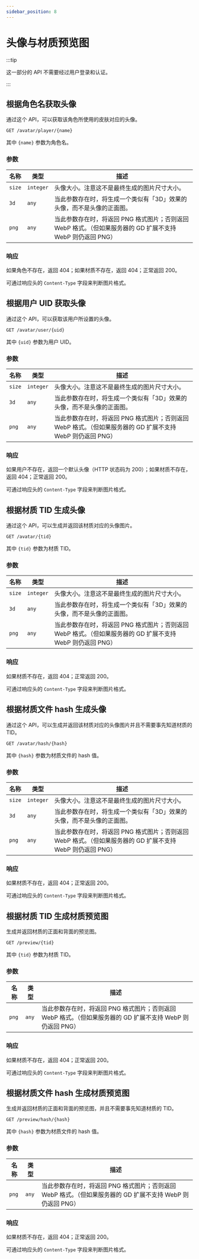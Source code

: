 ```yaml
---
sidebar_position: 8
---
```


# 头像与材质预览图

:::tip

这一部分的 API 不需要经过用户登录和认证。

:::

## 根据角色名获取头像

通过这个 API，可以获取该角色所使用的皮肤对应的头像。

```
GET /avatar/player/{name}
```

其中 `{name}` 参数为角色名。

### 参数

| 名称   | 类型      | 描述                                                         |
| ------ | --------- | ------------------------------------------------------------ |
| `size` | `integer` | 头像大小。注意这不是最终生成的图片尺寸大小。                 |
| `3d`   | `any`     | 当此参数存在时，将生成一个类似有「3D」效果的头像，而不是头像的正面图。 |
| `png`  | `any`     | 当此参数存在时，将返回 PNG 格式图片；否则返回 WebP 格式。（但如果服务器的 GD 扩展不支持 WebP 则仍返回 PNG） |

### 响应

如果角色不存在，返回 404；如果材质不存在，返回 404；正常返回 200。

可通过响应头的 `Content-Type` 字段来判断图片格式。

## 根据用户 UID 获取头像

通过这个 API，可以获取该用户所设置的头像。

```
GET /avatar/user/{uid}
```

其中 `{uid}` 参数为用户 UID。

### 参数

| 名称   | 类型      | 描述                                                         |
| ------ | --------- | ------------------------------------------------------------ |
| `size` | `integer` | 头像大小。注意这不是最终生成的图片尺寸大小。                 |
| `3d`   | `any`     | 当此参数存在时，将生成一个类似有「3D」效果的头像，而不是头像的正面图。 |
| `png`  | `any`     | 当此参数存在时，将返回 PNG 格式图片；否则返回 WebP 格式。（但如果服务器的 GD 扩展不支持 WebP 则仍返回 PNG） |

### 响应

如果用户不存在，返回一个默认头像（HTTP 状态码为 200）；如果材质不存在，返回 404；正常返回 200。

可通过响应头的 `Content-Type` 字段来判断图片格式。

## 根据材质 TID 生成头像

通过这个 API，可以生成并返回该材质对应的头像图片。

```
GET /avatar/{tid}
```

其中 `{tid}` 参数为材质 TID。

### 参数

| 名称   | 类型      | 描述                                                         |
| ------ | --------- | ------------------------------------------------------------ |
| `size` | `integer` | 头像大小。注意这不是最终生成的图片尺寸大小。                 |
| `3d`   | `any`     | 当此参数存在时，将生成一个类似有「3D」效果的头像，而不是头像的正面图。 |
| `png`  | `any`     | 当此参数存在时，将返回 PNG 格式图片；否则返回 WebP 格式。（但如果服务器的 GD 扩展不支持 WebP 则仍返回 PNG） |

### 响应

如果材质不存在，返回 404；正常返回 200。

可通过响应头的 `Content-Type` 字段来判断图片格式。

## 根据材质文件 hash 生成头像

通过这个 API，可以生成并返回该材质对应的头像图片并且不需要事先知道材质的 TID。

```
GET /avatar/hash/{hash}
```

其中 `{hash}` 参数为材质文件的 hash 值。

### 参数

| 名称   | 类型      | 描述                                                         |
| ------ | --------- | ------------------------------------------------------------ |
| `size` | `integer` | 头像大小。注意这不是最终生成的图片尺寸大小。                 |
| `3d`   | `any`     | 当此参数存在时，将生成一个类似有「3D」效果的头像，而不是头像的正面图。 |
| `png`  | `any`     | 当此参数存在时，将返回 PNG 格式图片；否则返回 WebP 格式。（但如果服务器的 GD 扩展不支持 WebP 则仍返回 PNG） |

### 响应

如果材质不存在，返回 404；正常返回 200。

可通过响应头的 `Content-Type` 字段来判断图片格式。

## 根据材质 TID 生成材质预览图

生成并返回材质的正面和背面的预览图。

```
GET /preview/{tid}
```

其中 `{tid}` 参数为材质 TID。

### 参数

| 名称   | 类型      | 描述                                                         |
| ------ | --------- | ------------------------------------------------------------ |
| `png`  | `any`     | 当此参数存在时，将返回 PNG 格式图片；否则返回 WebP 格式。（但如果服务器的 GD 扩展不支持 WebP 则仍返回 PNG） |

### 响应

如果材质不存在，返回 404；正常返回 200。

可通过响应头的 `Content-Type` 字段来判断图片格式。

## 根据材质文件 hash 生成材质预览图

生成并返回材质的正面和背面的预览图，并且不需要事先知道材质的 TID。

```
GET /preview/hash/{hash}
```

其中 `{hash}` 参数为材质文件的 hash 值。

### 参数

| 名称  | 类型  | 描述                                                         |
| ----- | ----- | ------------------------------------------------------------ |
| `png` | `any` | 当此参数存在时，将返回 PNG 格式图片；否则返回 WebP 格式。（但如果服务器的 GD 扩展不支持 WebP 则仍返回 PNG） |

### 响应

如果材质不存在，返回 404；正常返回 200。

可通过响应头的 `Content-Type` 字段来判断图片格式。
